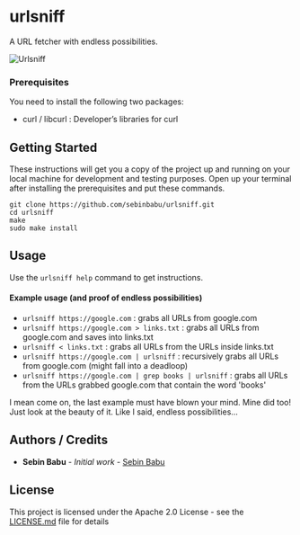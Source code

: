 # urlsniff

A URL fetcher with endless possibilities.

![Urlsniff](https://raw.githubusercontent.com/sebinbabu/urlsniff/master/urlsniff.jpg)


### Prerequisites

You need to install the following two packages: 
* curl / libcurl : Developer’s libraries for curl

## Getting Started

These instructions will get you a copy of the project up and running on your local machine for development and testing purposes. Open up your terminal after installing the prerequisites and put these commands.

```
git clone https://github.com/sebinbabu/urlsniff.git
cd urlsniff
make
sudo make install
```
## Usage

Use the ```urlsniff help``` command to get instructions.

#### Example usage (and proof of endless possibilities)

* ```urlsniff https://google.com``` : grabs all URLs from google.com
* ```urlsniff https://google.com > links.txt``` : grabs all URLs from google.com and saves into links.txt
* ```urlsniff < links.txt``` : grabs all URLs from the URLs inside links.txt
* ```urlsniff https://google.com | urlsniff``` : recursively grabs all URLs from google.com (might fall into a deadloop)
* ```urlsniff https://google.com | grep books | urlsniff``` : grabs all URLs from the URLs grabbed google.com that contain the word 'books'

I mean come on, the last example must have blown your mind. Mine did too! Just look at the beauty of it. Like I said, endless possibilities...

## Authors / Credits

* **Sebin Babu** - *Initial work* - [Sebin Babu](https://github.com/sebinbabu)

## License

This project is licensed under the Apache 2.0 License - see the [LICENSE.md](LICENSE.md) file for details

